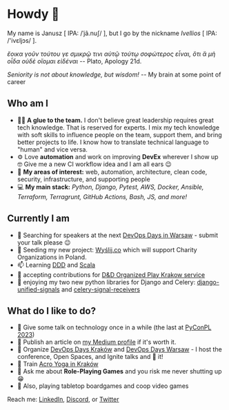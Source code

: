 # Howdy 👋

My name is Janusz [ IPA: /ˈjã.nuʃ/ ], but I go by the nickname _Ivellios_ [ IPA: /'ivɛljɔs/ ].

_ἔοικα γοῦν τούτου γε σμικρῷ τινι αὐτῷ τούτῳ σοφώτερος εἶναι, ὅτι ἃ μὴ οἶδα οὐδὲ οἴομαι εἰδέναι_ -- Plato, Apology 21d.

_Seniority is not about knowledge, but wisdom!_ -- My brain at some point of career

## Who am I
- 👨‍💼 **A glue to the team.** I don't believe great leadership requires great tech knowledge. That is reserved for experts. I mix my tech knowledge with soft skills to influence people on the team, support them, and bring better projects to life. I know how to translate technical language to "human" and vice versa.
- ⚙️ Love **automation** and work on improving **DevEx** wherever I show up 🤓 Give me a new CI workflow idea and I am all ears 😉
- 💪 **My areas of interest:** web, automation, architecture, clean code, security, infrastructure, and supporting people
- 💻 **My main stack:** _Python, Django, Pytest, AWS, Docker, Ansible, Terraform, Terragrunt, GitHub Actions, Bash, JS, and more!_

## Currently I am
- 🔎 Searching for speakers at the next [DevOps Days in Warsaw](https://devopsdays.org/warsaw/) - submit your talk please 😉
- 🌱 Seeding my new project: [Wyślij.co](https://github.com/wyslijco/) which will support Charity Organizations in Poland. 
- 📫 Learning [DDD](https://en.wikipedia.org/wiki/Domain-driven_design) and [Scala](https://www.scala-lang.org/) 
- 🤔 accepting contributions for [D&D Organized Play Krakow service](https://github.com/dnd-al-krk/)
- 🐍 enjoying my two new python libraries for Django and Celery: [django-unified-signals](https://pypi.org/project/django-unified-signals/) and [celery-signal-receivers](https://pypi.org/project/celery-signal-receivers/)

## What do I like to do?
- 🎤 Give some talk on technology once in a while (the last at [PyConPL 2023](https://pl.pycon.org/2023/agenda/))
- 📰 Publish an article on [my Medium profile](https://medium.com/@jkamienski) if it's worth it.
- 📆 Organize [DevOps Days Kraków](https://devopsdays.org/events/2023-krakow/) and [DevOps Days Warsaw](https://devopsdays.org/events/2023-warsaw/) - I host the conference, Open Spaces, and Ignite talks and 🥰 it!
- 🤸 Train [Acro Yoga in Kraków](https://www.facebook.com/groups/239468339510760)
- 💬 Ask me about **Role-Playing Games** and you risk me never shutting up 😁 
- 🎲 Also, playing tabletop boardgames and coop video games

Reach me: [LinkedIn](https://www.linkedin.com/in/jakamienski/), [Discord](https://discordapp.com/users/305767281470734337), or [Twitter](https://x.com/jkamienski) 

<!--
**ivellios/ivellios** is a ✨ _special_ ✨ repository because its `README.md` (this file) appears on your GitHub profile.

Here are some ideas to get you started:

- 🔭 I’m currently working on ...
- 🌱 I’m currently learning ...
- 👯 I’m looking to collaborate on ...
- 🤔 I’m looking for help with ...
- 💬 Ask me about ...
- 📫 How to reach me: ...
- 😄 Pronouns: ...
- ⚡ Fun fact: ...
-->
